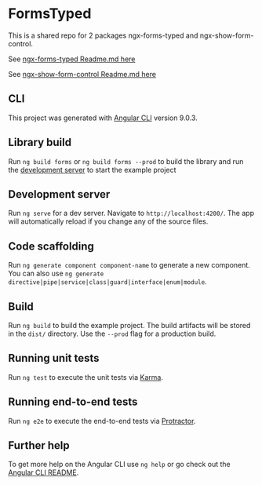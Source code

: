 # FormsTyped
This is a shared repo for 2 packages ngx-forms-typed and ngx-show-form-control.

See [ngx-forms-typed Readme.md here](./projects/forms/readme.md)

See [ngx-show-form-control Readme.md here](./projects/show-form-control/readme.md)

## CLI
This project was generated with [Angular CLI](https://github.com/angular/angular-cli) version 9.0.3.

## Library build

Run `ng build forms` or `ng build forms --prod` to build the library and run the [development server](#Development-server) to start the example project

## Development server

Run `ng serve` for a dev server. Navigate to `http://localhost:4200/`. The app will automatically reload if you change any of the source files.

## Code scaffolding

Run `ng generate component component-name` to generate a new component. You can also use `ng generate directive|pipe|service|class|guard|interface|enum|module`.

## Build

Run `ng build` to build the example project. The build artifacts will be stored in the `dist/` directory. Use the `--prod` flag for a production build.

## Running unit tests

Run `ng test` to execute the unit tests via [Karma](https://karma-runner.github.io).

## Running end-to-end tests

Run `ng e2e` to execute the end-to-end tests via [Protractor](http://www.protractortest.org/).

## Further help

To get more help on the Angular CLI use `ng help` or go check out the [Angular CLI README](https://github.com/angular/angular-cli/blob/master/README.md).
